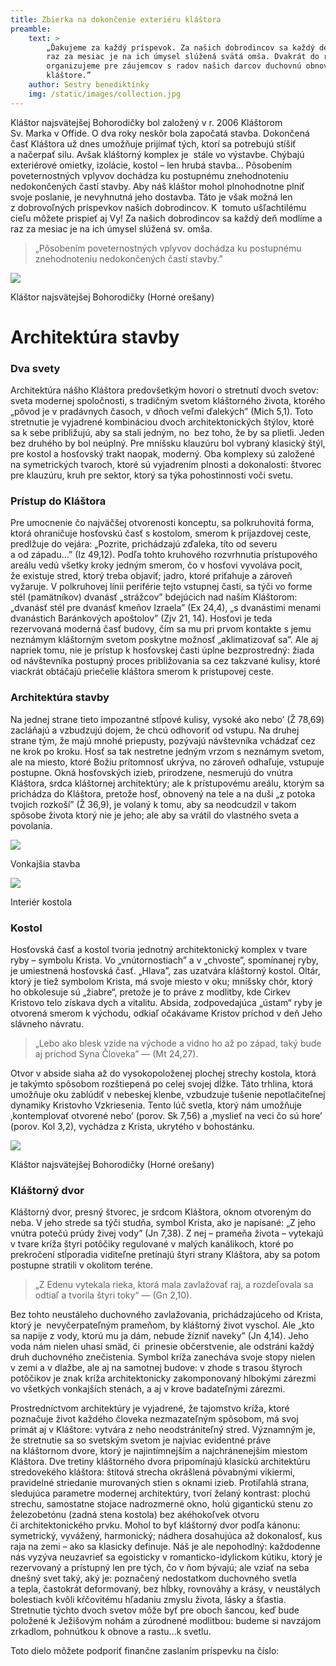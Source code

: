 ```yaml
---
title: Zbierka na dokončenie exteriéru kláštora
preamble:
    text: >
        „Ďakujeme za každý príspevok. Za našich dobrodincov sa každý deň modlíme a
        raz za mesiac je na ich úmysel slúžená svätá omša. Dvakrát do roka
        organizujeme pre záujemcov s radov našich darcov duchovnú obnovu v našom
        kláštore.”
    author: Sestry benediktínky
    img: /static/images/collection.jpg
---
```


Kláštor najsvätejšej Bohorodičky bol založený v&nbsp;r.&nbsp;2006 Kláštorom Sv.&nbsp;Marka
v&nbsp;Offide. O&nbsp;dva roky neskôr bola započatá stavba. Dokončená časť Kláštora už dnes 
umožňuje prijímať tých, ktorí sa potrebujú stíšiť a&nbsp;načerpať silu. Avšak kláštorný komplex
je&nbsp; stále vo výstavbe. Chýbajú exteriérové omietky, izolácie, kostol – len hrubá stavba... 
Pôsobením poveternostných vplyvov dochádza ku&nbsp;postupnému znehodnoteniu nedokončených častí 
stavby. Aby&nbsp;náš kláštor mohol plnohodnotne plniť svoje poslanie, je&nbsp;nevyhnutná jeho 
dostavba. Táto je&nbsp;však možná len z&nbsp;dobrovoľných príspevkov našich dobrodincov. K&nbsp;
tomuto ušľachtilému cieľu môžete prispieť aj Vy! Za&nbsp;našich dobrodincov sa každý deň modlíme
a&nbsp; raz za&nbsp;mesiac je&nbsp;na&nbsp;ich úmysel slúžená sv.&nbsp;omša.

> „Pôsobením poveternostných vplyvov dochádza ku postupnému znehodnoteniu
> nedokončených častí stavby.”

<div class="image-full">
    <img src="/static/images/article01-1.jpg">
    <p>Kláštor najsvätejšej Bohorodičky (Horné orešany)</p>
</div>

# Architektúra stavby

### Dva svety

Architektúra nášho Kláštora predovšetkým hovorí o&nbsp;stretnutí dvoch svetov: sveta modernej 
spoločnosti, s&nbsp;tradičným svetom kláštorného života, ktorého „pôvod je&nbsp;v&nbsp;pradávnych 
časoch, v&nbsp;dňoch veľmi ďalekých” (Mich 5,1). Toto stretnutie je&nbsp;vyjadrené kombináciou 
dvoch architektonických štýlov, ktoré sa k&nbsp;sebe približujú, aby&nbsp;sa stali jedným, no&nbsp;
bez toho, že&nbsp;by&nbsp;sa plietli. Jeden bez druhého by&nbsp;bol neúplný. Pre mníšsku klauzúru 
bol vybraný klasický štýl, pre kostol a&nbsp;hosťovský trakt naopak, moderný. Oba komplexy sú 
založené na&nbsp;symetrických tvaroch, ktoré sú vyjadrením plnosti a&nbsp;dokonalosti: štvorec pre 
klauzúru, kruh pre sektor, ktorý sa týka pohostinnosti voči svetu.

### Prístup do Kláštora

Pre umocnenie čo najväčšej otvorenosti konceptu, sa polkruhovitá forma, ktorá ohraničuje hosťovskú časť s&nbsp;kostolom, smerom k&nbsp;príjazdovej ceste, predlžuje do&nbsp;vejára: „Pozrite, prichádzajú zďaleka, títo od&nbsp;severu a&nbsp;od&nbsp;západu…” (Iz 49,12). Podľa tohto kruhového rozvrhnutia prístupového areálu vedú všetky kroky jedným smerom, čo v&nbsp;hosťovi vyvoláva pocit, že&nbsp;existuje stred, ktorý treba objaviť; jadro, ktoré priťahuje a&nbsp;zároveň vyžaruje. V&nbsp;polkruhovej línii periférie tejto vstupnej časti, sa týči vo forme stél (pamätníkov) dvanásť „strážcov” bdejúcich nad&nbsp;naším Kláštorom: „dvanásť stél pre dvanásť kmeňov Izraela” (Ex 24,4), „s dvanástimi menami dvanástich Baránkových apoštolov” (Zjv 21, 14). Hosťovi je&nbsp;teda rezervovaná moderná časť budovy, čím sa&nbsp;mu pri prvom kontakte s&nbsp;jemu neznámym kláštorným svetom poskytne možnosť „aklimatizovať sa”. Ale aj napriek tomu, nie je&nbsp;prístup k&nbsp;hosťovskej časti úplne bezprostredný: žiada od&nbsp;návštevníka postupný proces približovania sa cez takzvané kulisy, ktoré viackrát obtáčajú priečelie kláštora smerom k&nbsp;prístupovej ceste.

### Architektúra stavby

Na jednej strane tieto impozantné stĺpové kulisy, vysoké ako nebo’ (Ž 78,69) zacláňajú a
vzbudzujú dojem, že chcú odhovoriť od vstupu. Na druhej strane tým, že majú mnohé priepusty,
pozývajú návštevníka vchádzať cez ne krok po kroku. Hosť sa tak nestretne jedným vrzom s neznámym
svetom, ale na miesto, ktoré Božiu prítomnosť ukrýva, no zároveň odhaľuje, vstupuje postupne.
Okná hosťovských izieb, prirodzene, nesmerujú do vnútra Kláštora, srdca kláštornej architektúry;
ale k prístupovému areálu, ktorým sa prichádza do Kláštora, pretože hosť, obnovený na tele a na
duši „z potoka tvojich rozkoší” (Ž 36,9), je volaný k tomu, aby sa neodcudzil v takom spôsobe
života ktorý nie je jeho; ale aby sa vrátil do vlastného sveta a povolania.

<div class="image-side-by-side">
    <div class="left">
        <img src="/static/images/article01-2.jpg">
        <p>Vonkajšia stavba</p>
    </div>
    <div class="right">
        <img src="/static/images/article01-3.jpg">
        <p>Interiér kostola</p>
    </div>
</div>

### Kostol

Hosťovská časť a kostol tvoria jednotný architektonický komplex v tvare ryby – symbolu Krista. Vo
„vnútornostiach” a v „chvoste”, spomínanej ryby, je umiestnená hosťovská časť. „Hlava”, zas
uzatvára kláštorný kostol. Oltár, ktorý je tiež symbolom Krista, má svoje miesto v oku; mníšsky
chór, ktorý ho obkolesuje sú „žiabre“, pretože je to práve z modlitby, kde Cirkev Kristovo telo
získava dych a vitalitu. Absida, zodpovedajúca „ústam“ ryby je otvorená smerom k východu, odkiaľ
očakávame Kristov príchod v deň Jeho slávneho návratu.

> „Lebo ako blesk vzíde na východe a vidno ho až po západ, taký bude aj príchod Syna Človeka”
> — (Mt 24,27).

Otvor v&nbsp;abside siaha až do&nbsp;vysokopoloženej plochej strechy kostola, ktorá je&nbsp;takýmto spôsobom rozštiepená po&nbsp;celej svojej dĺžke. Táto trhlina, ktorá umožňuje oku zablúdiť v&nbsp;nebeskej klenbe, vzbudzuje tušenie nepotlačiteľnej dynamiky Kristovho Vzkriesenia. Tento lúč svetla, ktorý nám umožňuje ‚kontemplovať otvorené nebo’ (porov. Sk 7,56) a&nbsp;‚myslieť na&nbsp;veci čo sú hore’ (porov. Kol 3,2), vychádza z&nbsp;Krista, ukrytého v&nbsp;bohostánku.

<div class="image-full">
    <img src="/static/images/article01-4.jpg">
    <p>Kláštor najsvätejšej Bohorodičky (Horné orešany)</p>
</div>

### Kláštorný dvor

Kláštorný dvor, presný štvorec, je srdcom Kláštora, oknom otvoreným do neba. V jeho strede sa týči
studňa, symbol Krista, ako je napísané: „Z jeho vnútra potečú prúdy živej vody” (Jn 7,38). Z nej –
prameňa života – vytekajú v tvare kríža štyri potôčiky regulované v malých kanálikoch, ktoré po
prekročení stĺporadia viditeľne pretínajú štyri strany Kláštora, aby sa potom postupne stratili v
okolitom teréne.

> „Z Edenu vytekala rieka, ktorá mala zavlažovať raj, a rozdeľovala sa odtiaľ a tvorila štyri
> toky“ — (Gn 2,10).

Bez tohto neustáleho duchovného zavlažovania, prichádzajúceho od&nbsp;Krista, ktorý je&nbsp;
nevyčerpateľným prameňom, by&nbsp;kláštorný život vyschol. Ale „kto sa napije z&nbsp;vody,
ktorú&nbsp;mu ja dám, nebude žízniť naveky” (Jn 4,14). Jeho voda nám nielen uhasí smäd, či&nbsp;
prinesie občerstvenie, ale odstráni každý druh duchovného znečistenia. Symbol kríža zanecháva 
svoje stopy nielen v&nbsp;zemi a&nbsp;v&nbsp;dlažbe, ale aj na&nbsp;samotnej budove: v&nbsp;zhode 
s&nbsp;trasou štyroch potôčikov je&nbsp;znak kríža architektonicky zakomponovaný hlbokými zárezmi 
vo všetkých vonkajších stenách, a&nbsp;aj v&nbsp;krove badateľnými zárezmi.

Prostredníctvom architektúry je&nbsp;vyjadrené, že&nbsp;tajomstvo kríža, ktoré poznačuje život 
každého človeka nezmazateľným spôsobom, má svoj primát aj v&nbsp;Kláštore: vytvára z&nbsp;neho 
neodstrániteľný stred. Významným je, že&nbsp;stretnutie sa so svetským svetom je&nbsp;najviac 
evidentné práve na&nbsp;kláštornom dvore, ktorý je&nbsp;najintímnejším a&nbsp;najchránenejším 
miestom Kláštora. Dve tretiny kláštorného dvora pripomínajú klasickú architektúru stredovekého 
kláštora: štítová strecha okrášlená pôvabnými vikiermi, pravidelné striedanie murovaných stien
s&nbsp;oknami izieb. Protiľahlá strana, sledujúca parametre modernej architektúry, tvorí želaný 
kontrast: plochú strechu, samostatne stojace nadrozmerné okno, holú gigantickú stenu zo 
železobetónu (zadná stena kostola) bez akéhokoľvek otvoru či&nbsp;architektonického prvku. Mohol 
to&nbsp;byť kláštorný dvor podľa kánonu: symetrický, vyvážený, harmonický; nádhera dosahujúca až 
dokonalosť, kus raja na&nbsp;zemi – ako sa klasicky definuje. Náš je&nbsp;ale nepohodlný: 
každodenne nás vyzýva neuzavrieť sa egoisticky v&nbsp;romanticko-idylickom kútiku, ktorý je&nbsp;
rezervovaný a&nbsp;prístupný len pre tých, čo v&nbsp;ňom bývajú; ale vziať na&nbsp;seba dnešný 
svet taký, aký je: poznačený nedostatkom duchovného svetla a&nbsp;tepla, častokrát deformovaný, 
bez hĺbky, rovnováhy a&nbsp;krásy, v&nbsp;neustálych bolestiach kvôli kŕčovitému hľadaniu zmyslu 
života, lásky a&nbsp;šťastia. Stretnutie týchto dvoch svetov môže byť pre oboch šancou, keď bude 
položené k&nbsp;Ježišovým nohám a&nbsp;zúrodnené modlitbou: budeme si navzájom zrkadlom, pohnútkou 
k&nbsp;obnove a&nbsp;rastu…k svetlu.

Toto dielo môžete podporiť finančne zaslaním príspevku na číslo:
